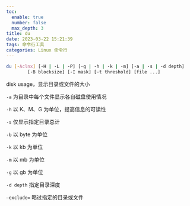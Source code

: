 ```yaml
---
toc:
  enable: true
  number: false
  max_depth: 3
title: du
date: 2023-03-22 15:21:39
tags: 命令行工具
categories: Linux 命令行
---
```


```sh
du [-Aclnx] [-H | -L | -P] [-g | -h | -k | -m] [-a | -s | -d depth]
        [-B blocksize] [-I mask] [-t threshold] [file ...]
```

disk usage，显示目录或文件的大小

`-a` 为目录中每个文件显示各自磁盘使用情况

`-h` 以 K、M、G 为单位，提高信息的可读性

`-s` 仅显示指定目录总计

`-b` 以 byte 为单位

`-k` 以 kb 为单位

`-m`  以 mb 为单位

`-g`  以 gb 为单位

`-d depth` 指定目录深度

`–exclude=` 略过指定的目录或文件